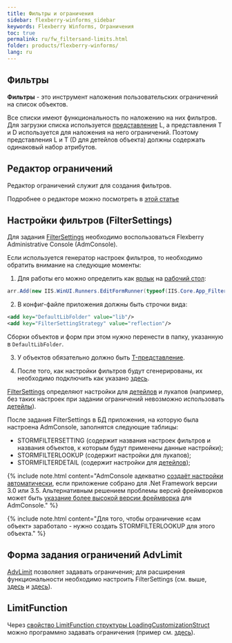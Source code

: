 ```yaml
---
title: Фильтры и ограничения
sidebar: flexberry-winforms_sidebar
keywords: Flexberry Winforms, Ограничения
toc: true
permalink: ru/fw_filtersand-limits.html
folder: products/flexberry-winforms/
lang: ru
---
```


## Фильтры

__Фильтры__ - это инструмент наложения пользовательских ограничений на список объектов.

Все списки имеют функциональность по наложению на них фильтров. Для загрузки списка используется [представление](fd_view-types.html) L, а представления T и D используется для наложения на него ограничений. Поэтому представления L и T (D для детейлов объекта) должны содержать одинаковый набор атрибутов.

## Редактор ограничений

Редактор ограничений служит для создания фильтров.

Подробнее о редакторе можно посмотреть в [этой статье](fw_limit-editor-simple-view.html)

## Настройки фильтров (FilterSettings)
Для задания [FilterSettings](fw_filter-settings.html) необходимо воспользоваться Flexberry Administrative Console (AdmConsole).


Если используется генератор настроек фильтров, то необходимо обратить внимание на следующие моменты: 

1. Для работы его можно определить как [ярлык](fw_win-desktop-links.html) на [рабочий стол](fw_app-desktop.html):

```csharp
arr.Add(new IIS.WinUI.Runners.EditFormRunner(typeof(IIS.Core.App_FilterSettingsGeneratorE), "Администрирование", "Генератор настроек фильтров", "", new IIS.Core.App_FilterSettingsGenerator(), typeof(IIS.Core.App_FilterSettingsGenerator), false));
```

2. В конфиг-файле приложения должны быть строчки вида:

```xml
<add key="DefaultLibFolder" value="lib"/>
<add key="FilterSettingStrategy" value="reflection"/>
```

Сборки объектов и форм при этом нужно перенести в папку, указанную в `DefaultLibFolder`. 

3. У объектов обязательно должно быть [T-представление](fd_t-view.html). 

4. После того, как настройки фильтров будут сгенерированы, их необходимо подключить как указано [здесь](fw_filter-settings.html).


[FilterSettings](fw_filter-settings.html) определяют настройки для [детейлов](fd_key-concepts.html) и лукапов (например, без таких настроек при задании ограничений невозможно использовать [детейлы](fd_key-concepts.html)). 


После задания FilterSettings в БД приложения, на которую была настроена AdmConsole, заполнятся следующие таблицы:
* STORMFILTERSETTING (содержит названия настроек фильтров и названия объектов, к которым будут применены данные настройки);
* STORMFILTERLOOKUP (содержит настройки для лукапов); 
* STORMFILTERDETAIL (содержит настройки для [детейлов](fd_key-concepts.html));

{% include note.html content="AdmConsole адекватно [создаёт настройки автоматически](fw_filter-settings.html), если приложение собрано для .Net Framework версии 3.0 или 3.5. Альтернативным решением проблемы версий фреймворков может быть [указание более высокой версии фреймворка](set-runtime-dotnet-version.html) для AdmConsole." %}

{% include note.html content="Для того, чтобы ограничение «сам объект» заработало - нужно создать STORMFILTERLOOKUP для этого объекта." %}

## Форма задания ограничений AdvLimit
[AdvLimit](fw_limitation-editform.html) позволяет задавать ограничения; для расширения функциональности необходимо настроить FilterSettings (см. выше, [здесь](fw_filter-settings.html) и [здесь](fw_filter-example.html)).

## LimitFunction
Через [свойство LimitFunction структуры LoadingCustomizationStruct](fo_loading-customization-struct.html) можно программно задавать ограничения (пример см. [здесь](fw_filtersettings-for-use-in-lists.html)).
